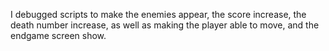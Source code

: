 I debugged scripts to make the enemies appear, the score increase, the death number increase, as well as making the player able to move, and the endgame screen show.

